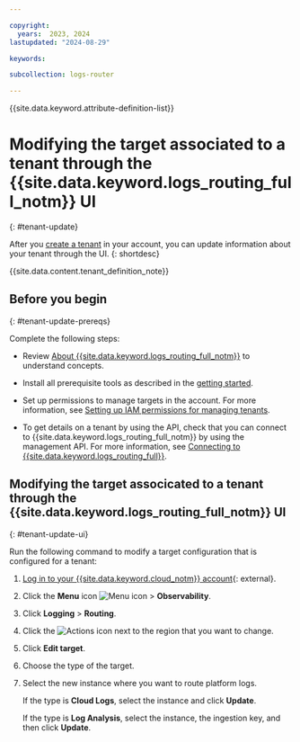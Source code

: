 ```yaml
---

copyright:
  years:  2023, 2024
lastupdated: "2024-08-29"

keywords:

subcollection: logs-router

---
```


{{site.data.keyword.attribute-definition-list}}

# Modifying the target associated to a tenant through the {{site.data.keyword.logs_routing_full_notm}} UI
{: #tenant-update}

After you [create a tenant](/docs/logs-router?topic=logs-router-onboarding) in your account, you can update information about your tenant through the UI.
{: shortdesc}

{{site.data.content.tenant_definition_note}}



## Before you begin
{: #tenant-update-prereqs}

Complete the following steps:

- Review [About {{site.data.keyword.logs_routing_full_notm}}](/docs/logs-router?topic=logs-router-about) to understand concepts.

- Install all prerequisite tools as described in the [getting started](/docs/logs-router?topic=logs-router-getting-started&interface=ui#getting-started-before-you-begin-2).

- Set up permissions to manage targets in the account. For more information, see [Setting up IAM permissions for managing tenants](/docs/logs-router?topic=logs-router-tenant-iam-permissions).

- To get details on a tenant by using the API, check that you can connect to {{site.data.keyword.logs_routing_full_notm}} by using the management API. For more information, see [Connecting to {{site.data.keyword.logs_routing_full}}](/docs/logs-router?topic=logs-router-about#about_connecting).




## Modifying the target associcated to a tenant through the {{site.data.keyword.logs_routing_full_notm}} UI
{: #tenant-update-ui}


Run the following command to modify a target configuration that is configured for a tenant:

1. [Log in to your {{site.data.keyword.cloud_notm}} account](https://cloud.ibm.com/login){: external}.

2. Click the **Menu** icon ![Menu icon](../icons/icon_hamburger.svg "Menu") &gt; **Observability**.

3. Click **Logging** > **Routing**.

4. Click the ![Actions icon](../icons/action-menu-icon.svg "Actions") next to the region that you want to change.

5. Click **Edit target**.

6. Choose the type of the target.

7. Select the new instance where you want to route platform logs.

    If the type is **Cloud Logs**, select the instance and click **Update**.

    If the type is **Log Analysis**, select the instance, the ingestion key, and then click **Update**.
